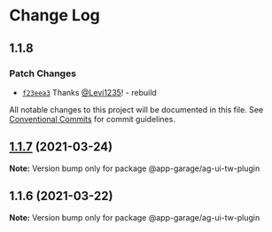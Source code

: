 # Change Log

## 1.1.8

### Patch Changes

- [`f23eea3`](https://github.com/electronic33/ag-ui-react/commit/f23eea3ad84886203be361f5c781cb97237b19c0) Thanks [@Levi1235](https://github.com/Levi1235)! - rebuild

All notable changes to this project will be documented in this file.
See [Conventional Commits](https://conventionalcommits.org) for commit guidelines.

## [1.1.7](https://github.com/electronic33/ag-ui-react/compare/@app-garage/ag-ui-tw-plugin@1.1.6...@app-garage/ag-ui-tw-plugin@1.1.7) (2021-03-24)

**Note:** Version bump only for package @app-garage/ag-ui-tw-plugin

## 1.1.6 (2021-03-22)

**Note:** Version bump only for package @app-garage/ag-ui-tw-plugin
